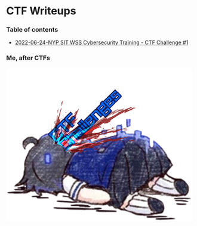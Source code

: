 # CTF Writeups

### Table of contents

- [2022-06-24-NYP SIT WSS Cybersecurity Training - CTF Challenge #1](2022-06-24-NYP%20SIT%20WSS%20Cybersecurity%20Training%20-%20CTF%20Challenge%20%231/)

### Me, after CTFs
![seele dead](assets/seele%20dead.png)
